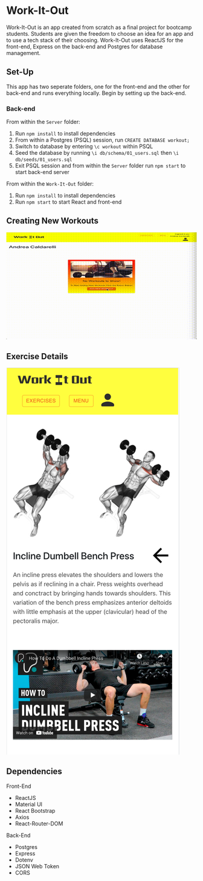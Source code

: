 # Work-It-Out

Work-It-Out is an app created from scratch as a final project for bootcamp students. Students are given the freedom to choose an idea for an app and to use a tech stack of their choosing. Work-It-Out uses ReactJS for the front-end, Express on the back-end and Postgres for database management.

## Set-Up

This app has two seperate folders, one for the front-end and the other for back-end and runs everything locally. Begin by setting up the back-end.

### Back-end

From within the `Server` folder:

1. Run `npm install` to install dependencies
2. From within a Postgres (PSQL) session, run `CREATE DATABASE workout;`
3. Switch to database by entering `\c workout` within PSQL
4. Seed the database by running `\i db/schema/01_users.sql` then `\i db/seeds/01_users.sql`
5. Exit PSQL session and from within the `Server` folder run `npm start` to start back-end server

From within the `Work-It-Out` folder:

1. Run `npm install` to install dependencies
2. Run `npm start` to start React and front-end

## Creating New Workouts

![Creating New Workout](https://github.com/woobrendan/Finals-Work-It-Out/blob/main/work-it-out/public/docs/new-workout.gif?raw=true)

## Exercise Details

![Exercise Information](https://github.com/woobrendan/Finals-Work-It-Out/blob/main/work-it-out/public/docs/exercise-details.png?raw=true)

## Dependencies

Front-End

- ReactJS
- Material UI
- React Bootstrap
- Axios
- React-Router-DOM

Back-End

- Postgres
- Express
- Dotenv
- JSON Web Token
- CORS
